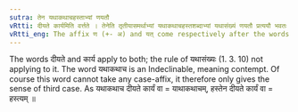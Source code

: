 ```yaml
---
sutra: तेन यथाकथाचहस्ताभ्यां णयतौ
vRtti: दीयते कार्यमिति वर्त्तते । तेनेति तृतीयासमर्थाभ्यां यथाकथाचहस्तशब्दाभ्यां यथासंख्यं णयतौ प्रत्ययौ भवतः ॥
vRtti_eng: The affix ण (+- अ) and यत् come respectively after the words _yatha_-_katha_-_cha_, and _hasta_, being in the third case in construction, having the sense of what is 'given or is done in this way or with this'.
---
```

The words दीयते and कार्य apply to both; the rule of यथासंख्यः (1. 3. 10) not applying to it. The word यथाकथाच is an Indeclinable, meaning contempt. Of course this word cannot take any case-affix, it therefore only gives the sense of third case. As यथाकथाच दीयते कार्यं वा = याथाकथाचम्, हस्तेन दीयते कार्यं वा = हस्त्यम् ॥

